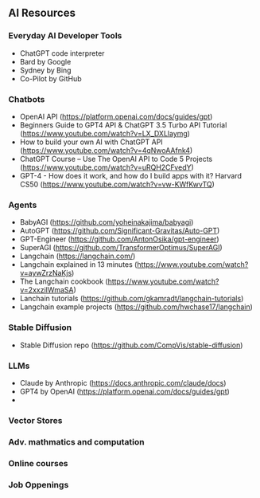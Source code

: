 ## AI Resources

### Everyday AI Developer Tools
- ChatGPT code interpreter
- Bard by Google
- Sydney by Bing
- Co-Pilot by GitHub

### Chatbots
- OpenAI API (https://platform.openai.com/docs/guides/gpt)
- Beginners Guide to GPT4 API & ChatGPT 3.5 Turbo API Tutorial (https://www.youtube.com/watch?v=LX_DXLlaymg)
- How to build your own AI with ChatGPT API (https://www.youtube.com/watch?v=4qNwoAAfnk4)
- ChatGPT Course – Use The OpenAI API to Code 5 Projects (https://www.youtube.com/watch?v=uRQH2CFvedY)
- GPT-4 - How does it work, and how do I build apps with it? Harvard CS50 (https://www.youtube.com/watch?v=vw-KWfKwvTQ)

### Agents
- BabyAGI (https://github.com/yoheinakajima/babyagi)
- AutoGPT (https://github.com/Significant-Gravitas/Auto-GPT)
- GPT-Engineer (https://github.com/AntonOsika/gpt-engineer)
- SuperAGI (https://github.com/TransformerOptimus/SuperAGI)
- Langchain (https://langchain.com/)
- Langchain explained in 13 minutes (https://www.youtube.com/watch?v=aywZrzNaKjs)
- The Langchain cookbook (https://www.youtube.com/watch?v=2xxziIWmaSA)
- Lanchain tutorials (https://github.com/gkamradt/langchain-tutorials)
- Langchain example projects (https://github.com/hwchase17/langchain)

### Stable Diffusion
- Stable Diffusion repo (https://github.com/CompVis/stable-diffusion)

### LLMs
- Claude by Anthropic (https://docs.anthropic.com/claude/docs)
- GPT4 by OpenAI (https://platform.openai.com/docs/guides/gpt)
- 


### Vector Stores

### Adv. mathmatics and computation

### Online courses

### Job Oppenings
